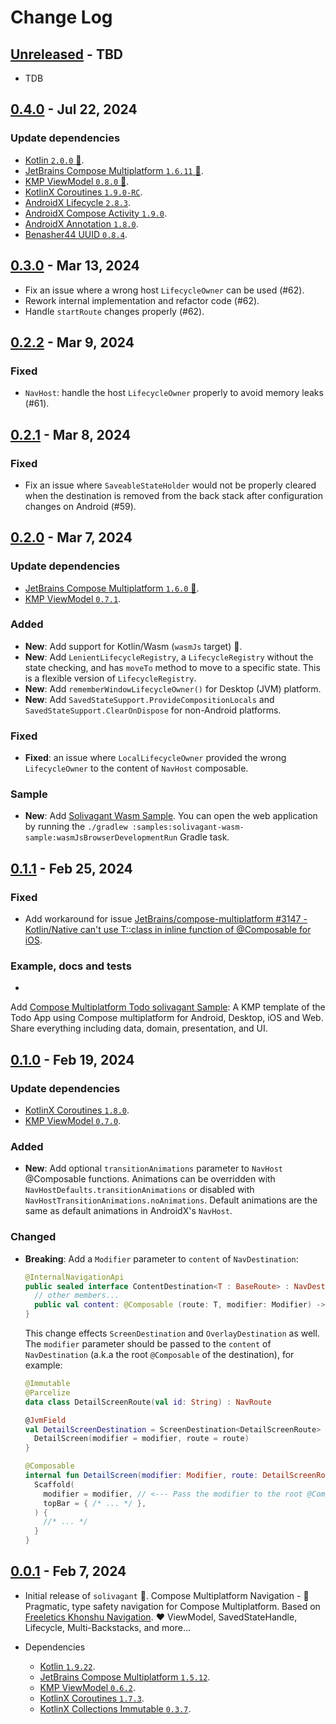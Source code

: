 # Change Log

## [Unreleased] - TBD

- TDB

## [0.4.0] - Jul 22, 2024

### Update dependencies

- [Kotlin `2.0.0` 🎉](https://github.com/JetBrains/kotlin/releases/tag/v2.0.0).
- [JetBrains Compose Multiplatform `1.6.11` 🎉](https://github.com/JetBrains/compose-multiplatform/releases/tag/v1.6.11).
- [KMP ViewModel `0.8.0` 🎉](https://github.com/hoc081098/kmp-viewmodel/releases/tag/0.8.0).
- [KotlinX Coroutines `1.9.0-RC`](https://github.com/Kotlin/kotlinx.coroutines/releases/tag/1.9.0-RC).
- [AndroidX Lifecycle `2.8.3`](https://developer.android.com/jetpack/androidx/releases/lifecycle#2.8.3).
- [AndroidX Compose Activity `1.9.0`](https://developer.android.com/jetpack/androidx/releases/activity#1.9.0).
- [AndroidX Annotation `1.8.0`](https://developer.android.com/jetpack/androidx/releases/annotation#1.8.0).
- [Benasher44 UUID `0.8.4`](https://github.com/benasher44/uuid/releases/tag/0.8.4).

## [0.3.0] - Mar 13, 2024

- Fix an issue where a wrong host `LifecycleOwner` can be used (#62).
- Rework internal implementation and refactor code (#62).
- Handle `startRoute` changes properly (#62).

## [0.2.2] - Mar 9, 2024

### Fixed

- `NavHost`: handle the host `LifecycleOwner` properly to avoid memory leaks (#61).

## [0.2.1] - Mar 8, 2024

### Fixed

- Fix an issue where `SaveableStateHolder` would not be properly cleared when the destination
  is removed from the back stack after configuration changes on Android (#59).

## [0.2.0] - Mar 7, 2024

### Update dependencies

- [JetBrains Compose Multiplatform `1.6.0` 🎉](https://github.com/JetBrains/compose-multiplatform/releases/tag/v1.6.0).
- [KMP ViewModel `0.7.1`](https://github.com/hoc081098/kmp-viewmodel/releases/tag/0.7.1).

### Added

- **New**: Add support for Kotlin/Wasm (`wasmJs` target) 🎉.
- **New**: Add `LenientLifecycleRegistry`, a `LifecycleRegistry` without the state checking,
  and has `moveTo` method to move to a specific state. This is a flexible version
  of `LifecycleRegistry`.
- **New**: Add `rememberWindowLifecycleOwner()` for Desktop (JVM) platform.
- **New**: Add `SavedStateSupport.ProvideCompositionLocals` and `SavedStateSupport.ClearOnDispose`
  for non-Android platforms.

### Fixed

- **Fixed**: an issue where `LocalLifecycleOwner` provided the wrong `LifecycleOwner` to the content
  of `NavHost` composable.

### Sample

- **New**:
  Add [Solivagant Wasm Sample](https://github.com/hoc081098/solivagant/tree/master/samples/solivagant-wasm-sample).
  You can open the web application by running
  the `./gradlew :samples:solivagant-wasm-sample:wasmJsBrowserDevelopmentRun` Gradle task.

## [0.1.1] - Feb 25, 2024

### Fixed

- Add workaround for issue
  [JetBrains/compose-multiplatform #3147 - Kotlin/Native can't use T::class in inline function of @Composable for iOS](https://github.com/JetBrains/compose-multiplatform/issues/3147).

### Example, docs and tests

-
Add [Compose Multiplatform Todo solivagant Sample](https://github.com/hoc081098/Compose-Multiplatform-Todo-solivagant-Sample):
A KMP template of the Todo App using Compose multiplatform for Android, Desktop, iOS and Web.
Share everything including data, domain, presentation, and UI.

## [0.1.0] - Feb 19, 2024

### Update dependencies

- [KotlinX Coroutines `1.8.0`](https://github.com/Kotlin/kotlinx.coroutines/releases/tag/1.8.0).
- [KMP ViewModel `0.7.0`](https://github.com/hoc081098/kmp-viewmodel/releases/tag/0.7.0).

### Added

- **New**: Add optional `transitionAnimations` parameter to `NavHost` @Composable functions.
  Animations can be overridden with `NavHostDefaults.transitionAnimations`
  or disabled with `NavHostTransitionAnimations.noAnimations`.
  Default animations are the same as default animations in AndroidX's `NavHost`.

### Changed

- **Breaking**: Add a `Modifier` parameter to `content` of `NavDestination`:
  ```kotlin
  @InternalNavigationApi
  public sealed interface ContentDestination<T : BaseRoute> : NavDestination {
    // other members...
    public val content: @Composable (route: T, modifier: Modifier) -> Unit
  }
  ```

  This change effects `ScreenDestination` and `OverlayDestination` as well.
  The `modifier` parameter should be passed to the `content` of `NavDestination`
  (a.k.a the root `@Composable` of the destination), for example:
  ```kotlin
  @Immutable
  @Parcelize
  data class DetailScreenRoute(val id: String) : NavRoute

  @JvmField
  val DetailScreenDestination = ScreenDestination<DetailScreenRoute> { route, modifier ->
    DetailScreen(modifier = modifier, route = route)
  }

  @Composable
  internal fun DetailScreen(modifier: Modifier, route: DetailScreenRoute) {
    Scaffold(
      modifier = modifier, // <--- Pass the modifier to the root @Composable
      topBar = { /* ... */ },
    ) {
      //* ... */
    }
  }
  ```

## [0.0.1] - Feb 7, 2024

- Initial release of `solivagant` 🔆.
  Compose Multiplatform Navigation - 🌸 Pragmatic, type safety navigation for Compose Multiplatform.
  Based
  on [Freeletics Khonshu Navigation](https://freeletics.github.io/khonshu/navigation/get-started/).
  ♥️ ViewModel, SavedStateHandle, Lifecycle, Multi-Backstacks, and more...

- Dependencies
  - [Kotlin `1.9.22`](https://github.com/JetBrains/kotlin/releases/tag/v1.9.22).
  - [JetBrains Compose Multiplatform `1.5.12`](https://github.com/JetBrains/compose-multiplatform/releases/tag/v1.5.12).
  - [KMP ViewModel `0.6.2`](https://github.com/hoc081098/kmp-viewmodel/releases/tag/0.6.2).
  - [KotlinX Coroutines `1.7.3`](https://github.com/Kotlin/kotlinx.coroutines/releases/tag/1.7.3).
  - [KotlinX Collections Immutable `0.3.7`](https://github.com/Kotlin/kotlinx.collections.immutable/releases/tag/v0.3.7).

[Unreleased]: https://github.com/hoc081098/solivagant/compare/0.4.0...HEAD

[0.4.0]: https://github.com/hoc081098/solivagant/releases/tag/0.4.0

[0.3.0]: https://github.com/hoc081098/solivagant/releases/tag/0.3.0

[0.2.2]: https://github.com/hoc081098/solivagant/releases/tag/0.2.2

[0.2.1]: https://github.com/hoc081098/solivagant/releases/tag/0.2.1

[0.2.0]: https://github.com/hoc081098/solivagant/releases/tag/0.2.0

[0.1.1]: https://github.com/hoc081098/solivagant/releases/tag/0.1.1

[0.1.0]: https://github.com/hoc081098/solivagant/releases/tag/0.1.0

[0.0.1]: https://github.com/hoc081098/solivagant/releases/tag/0.0.1

